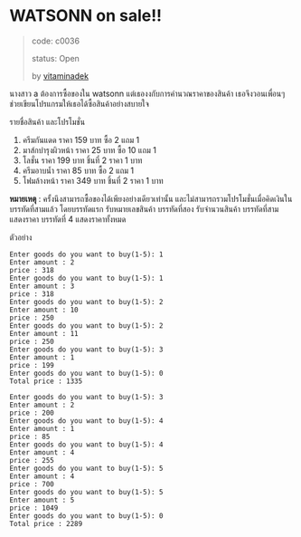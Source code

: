 # WATSONN on sale!! #
> code: c0036
>
> status: Open
>
> by [vitaminadek](https://github.com/vitaminadek)

นางสาว a ต้องการซื้อของใน watsonn แต่เธองงกับการคำนวณราคาของสินค้า
เธอจึงวอนเพื่อนๆ ช่วยเขียนโปรแกรมให้เธอได้ซื้อสินค้าอย่างสบายใจ

รายชื่อสินค้า และโปรโมชั่น
1. ครีมกันแดด 	         ราคา  159  บาท      ซื้อ 2 แถม 1
2. มาส์กบำรุงผิวหน้า	 ราคา   25  บาท      ซื้อ 10 แถม 1
3. โลชั่น 		     ราคา  199  บาท      ชิ้นที่ 2 ราคา 1 บาท
4. ครีมอาบน้ำ 		 ราคา   85  บาท      ซื้อ 2 แถม 1
5. โฟมล้างหน้า	         ราคา  349  บาท      ชิ้นที่ 2 ราคา 1 บาท

**หมายเหตุ** : ครั้งนึงสามารถซื้อของได้เพียงอย่างเดียวเท่านั้น และไม่สามารถรวมโปรโมชั่นเมื่อคิดเงินในบรรทัดที่สามแล้ว
โดยบรรทัดแรก รับหมายเลขสินค้า บรรทัดที่สอง รับจำนวนสินค้า บรรทัดที่สาม แสดงราคา บรรทัดที่ 4 แสดงราคาทั้งหมด

ตัวอย่าง
```
Enter goods do you want to buy(1-5): 1
Enter amount : 2
price : 318
Enter goods do you want to buy(1-5): 1
Enter amount : 3
price : 318
Enter goods do you want to buy(1-5): 2
Enter amount : 10
price : 250
Enter goods do you want to buy(1-5): 2
Enter amount : 11
price : 250
Enter goods do you want to buy(1-5): 3
Enter amount : 1
price : 199
Enter goods do you want to buy(1-5): 0
Total price : 1335
```

```
Enter goods do you want to buy(1-5): 3
Enter amount : 2
price : 200
Enter goods do you want to buy(1-5): 4
Enter amount : 1
price : 85
Enter goods do you want to buy(1-5): 4
Enter amount : 4
price : 255
Enter goods do you want to buy(1-5): 5
Enter amount : 4
price : 700
Enter goods do you want to buy(1-5): 5
Enter amount : 5
price : 1049
Enter goods do you want to buy(1-5): 0
Total price : 2289
```
